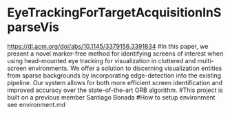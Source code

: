 # EyeTrackingForTargetAcquisitionInSparseVis 
https://dl.acm.org/doi/abs/10.1145/3379156.3391834
#In this paper, we present a novel marker-free method for identifying screens of interest when using head-mounted eye tracking for visualization in cluttered and multi-screen environments. We offer a solution to discerning visualization entities from sparse backgrounds by incorporating edge-detection into the existing pipeline. Our system allows for both more efficient screen identification and improved accuracy over the state-of-the-art ORB algorithm.
#This project is built on a previous member Santiago Bonada
#How to setup environment see environment.md
